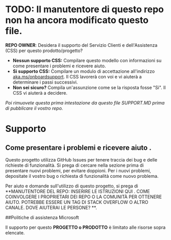 # TODO: Il manutentore di questo repo non ha ancora modificato questo file.

**REPO OWNER**: Desidera il supporto del Servizio Clienti e dell'Assistenza (CSS) per questo prodotto/progetto?

- **Nessun supporto CSS:** Compilare questo modello con informazioni su come presentare i problemi e ricevere aiuto.
- **Si supporto CSS:** Compilare un modulo di accettazione all'indirizzo [aka.ms/onboardsupport](https://aka.ms/onboardsupport). Il CSS lavorerà con voi e vi aiuterà a determinare i passi successivi.
- **Non sei sicuro?** Compila un'assunzione come se la risposta fosse "Sì". Il CSS vi aiuterà a decidere.

*Poi rimuovete questa prima intestazione da questo file SUPPORT.MD prima di pubblicare il vostro repo.*

# Supporto

## Come presentare i problemi e ricevere aiuto .

Questo progetto utilizza GitHub Issues per tenere traccia dei bug e delle richieste di funzionalità. Si prega di cercare nella sezione
prima di presentare nuovi problemi, per evitare doppioni. Per i nuovi problemi, depositate il vostro bug o
richiesta di funzionalità come nuovo problema.

Per aiuto e domande sull'utilizzo di questo progetto, si prega di **MANUTENTORE DEL REPO: INSERIRE LE ISTRUZIONI QUI .
COME COINVOLGERE I PROPRIETARI DEI REPO O LA COMUNITÀ PER OTTENERE AIUTO. POTREBBE ESSERE UN TAG DI STACK OVERFLOW O ALTRO
CANALE. DOVE AIUTERAI LE PERSONE? **.

##Politiche di assistenza Microsoft

Il supporto per questo **PROGETTO o PRODOTTO** è limitato alle risorse sopra elencate.
